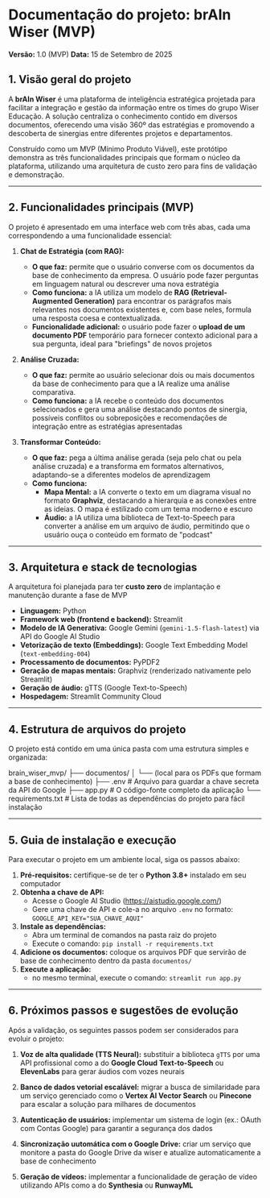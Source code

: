 # Documentação do projeto: brAIn Wiser (MVP)

**Versão:** 1.0 (MVP)
**Data:** 15 de Setembro de 2025

## 1. Visão geral do projeto

A **brAIn Wiser** é uma plataforma de inteligência estratégica projetada para facilitar a integração e gestão da informação entre os times do grupo Wiser Educação. A solução centraliza o conhecimento contido em diversos documentos, oferecendo uma visão 360º das estratégias e promovendo a descoberta de sinergias entre diferentes projetos e departamentos.

Construído como um MVP (Mínimo Produto Viável), este protótipo demonstra as três funcionalidades principais que formam o núcleo da plataforma, utilizando uma arquitetura de custo zero para fins de validação e demonstração.


---

## 2. Funcionalidades principais (MVP)

O projeto é apresentado em uma interface web com três abas, cada uma correspondendo a uma funcionalidade essencial:

1.  **Chat de Estratégia (com RAG):**
    *   **O que faz:** permite que o usuário converse com os documentos da base de conhecimento da empresa. O usuário pode fazer perguntas em linguagem natural ou descrever uma nova estratégia
    *   **Como funciona:** a IA utiliza um modelo de **RAG (Retrieval-Augmented Generation)** para encontrar os parágrafos mais relevantes nos documentos existentes e, com base neles, formula uma resposta coesa e contextualizada.
    *   **Funcionalidade adicional:** o usuário pode fazer o **upload de um documento PDF** temporário para fornecer contexto adicional para a sua pergunta, ideal para "briefings" de novos projetos

2.  **Análise Cruzada:**
    *   **O que faz:** permite ao usuário selecionar dois ou mais documentos da base de conhecimento para que a IA realize uma análise comparativa.
    *   **Como funciona:** a IA recebe o conteúdo dos documentos selecionados e gera uma análise destacando pontos de sinergia, possíveis conflitos ou sobreposições e recomendações de integração entre as estratégias apresentadas

3.  **Transformar Conteúdo:**
    *   **O que faz:** pega a última análise gerada (seja pelo chat ou pela análise cruzada) e a transforma em formatos alternativos, adaptando-se a diferentes modelos de aprendizagem
    *   **Como funciona:**
        *   **Mapa Mental:** a IA converte o texto em um diagrama visual no formato **Graphviz**, destacando a hierarquia e as conexões entre as ideias. O mapa é estilizado com um tema moderno e escuro
        *   **Áudio:** a IA utiliza uma biblioteca de Text-to-Speech para converter a análise em um arquivo de áudio, permitindo que o usuário ouça o conteúdo em formato de "podcast"

---

## 3. Arquitetura e stack de tecnologias

A arquitetura foi planejada para ter **custo zero** de implantação e manutenção durante a fase de MVP

*   **Linguagem:** Python
*   **Framework web (frontend e backend):** Streamlit
*   **Modelo de IA Generativa:** Google Gemini (`gemini-1.5-flash-latest`) via API do Google AI Studio
*   **Vetorização de texto (Embeddings):** Google Text Embedding Model (`text-embedding-004`)
*   **Processamento de documentos:** PyPDF2
*   **Geração de mapas mentais:** Graphviz (renderizado nativamente pelo Streamlit)
*   **Geração de áudio:** gTTS (Google Text-to-Speech)
*   **Hospedagem:** Streamlit Community Cloud

---

## 4. Estrutura de arquivos do projeto

O projeto está contido em uma única pasta com uma estrutura simples e organizada:

brain_wiser_mvp/
├── documentos/
│   └── (local para os PDFs que formam a base de conhecimento)
├── .env                  # Arquivo para guardar a chave secreta da API do Google
├── app.py                # O código-fonte completo da aplicação
└── requirements.txt      # Lista de todas as dependências do projeto para fácil instalação

---

## 5. Guia de instalação e execução

Para executar o projeto em um ambiente local, siga os passos abaixo:

1.  **Pré-requisitos:** certifique-se de ter o **Python 3.8+** instalado em seu computador
2.  **Obtenha a chave de API:**
    *   Acesse o Google AI Studio (https://aistudio.google.com/)
    *   Gere uma chave de API e cole-a no arquivo `.env` no formato: `GOOGLE_API_KEY="SUA_CHAVE_AQUI"`
3.  **Instale as dependências:**
    *   Abra um terminal de comandos na pasta raiz do projeto
    *   Execute o comando: `pip install -r requirements.txt`
4.  **Adicione os documentos:** coloque os arquivos PDF que servirão de base de conhecimento dentro da pasta `documentos/`
5.  **Execute a aplicação:**
    *   no mesmo terminal, execute o comando: `streamlit run app.py`

---

## 6. Próximos passos e sugestões de evolução

Após a validação, os seguintes passos podem ser considerados para evoluir o projeto:

1.  **Voz de alta qualidade (TTS Neural):** substituir a biblioteca `gTTS` por uma API profissional como a do **Google Cloud Text-to-Speech** ou **ElevenLabs** para gerar áudios com vozes neurais
2.  **Banco de dados vetorial escalável:** migrar a busca de similaridade para um serviço gerenciado como o **Vertex AI Vector Search** ou **Pinecone** para escalar a solução para milhares de documentos
3.  **Autenticação de usuários:** implementar um sistema de login (ex.: OAuth com Contas Google) para garantir a segurança dos dados
4.  **Sincronização uutomática com o Google Drive:** criar um serviço que monitore a pasta do Google Drive da wiser e atualize automaticamente a base de conhecimento

5.  **Geração de vídeos:** implementar a funcionalidade de geração de vídeo utilizando APIs como a do **Synthesia** ou **RunwayML**

